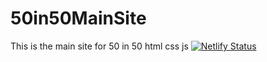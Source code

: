 # 50in50MainSite
This is the main site for 50 in 50 html css js
[![Netlify Status](https://api.netlify.com/api/v1/badges/72fa54af-3d24-408e-a7de-c1c11aab25fe/deploy-status)](https://app.netlify.com/sites/50htmlcssjsprojects/deploys)